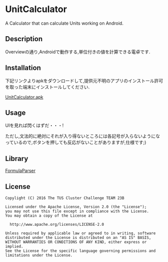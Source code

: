 # UnitCalculator
A Calculator that can calculate Units working on Android.

## Description
Overviewの通り,Androidで動作する,単位付きの値を計算できる電卓です.

## Installation
下記リンクよりapkをダウンロードして,提供元不明のアプリのインストール許可を取った端末にインストールしてください.

[UnitCalculator.apk](https://drive.google.com/open?id=0B7rHRrR6FJ3YVkdhdjF4MHUwaWc "UnitCalculator.apk")

## Usage
UIを見れば閃くはずだ・・・!

ただし,文法的に絶対にそれが入り得ないところには各記号が入らないようになっているので,ボタンを押しても反応がないことがありますが,仕様です;)

## Library
[FormulaParser](https://github.com/clockvoid/FormulaParser "FormulaParser-master")

## License
    Copylight (C) 2016 The TUS Cluster Challenge TEAM 23B
    
    Licensed under the Apache License, Version 2.0 (the "License");
    you may not use this file except in compliance with the License.
    You may obtain a copy of the License at
    
      http://www.apache.org/licenses/LICENSE-2.0
    
    Unless required by applicable law or agreed to in writing, software
    distributed under the License is distributed on an "AS IS" BASIS,
    WITHOUT WARRANTIES OR CONDITIONS OF ANY KIND, either express or implied.
    See the License for the specific language governing permissions and
    limitations under the License.
